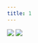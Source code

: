 ```yaml
---
title: 1
---
```

![](/image/Pasted%20image%2020240711223650.png)
![](/image/Pasted%20image%2020240712094836.png)